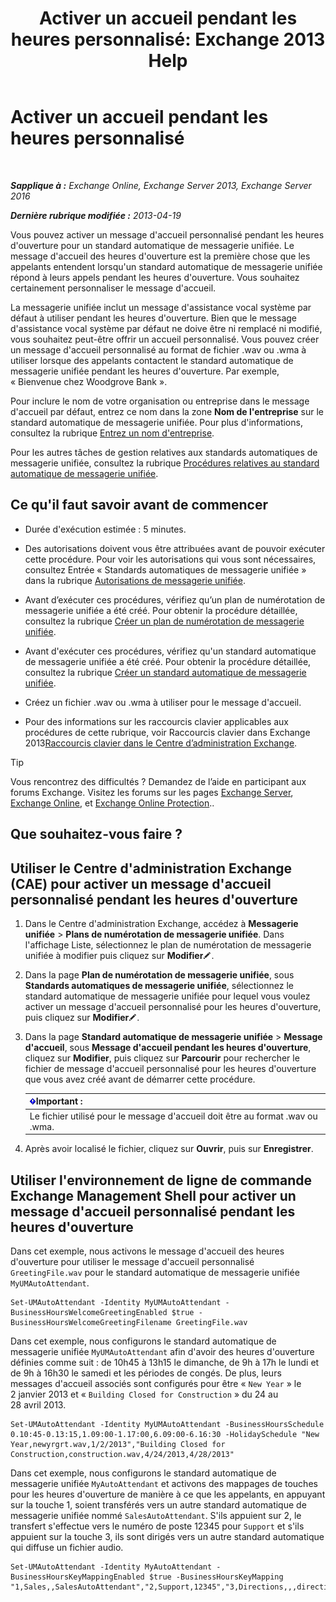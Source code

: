 ﻿---
title: 'Activer un accueil pendant les heures personnalisé: Exchange 2013 Help'
TOCTitle: Activer un accueil pendant les heures personnalisé
ms:assetid: a2272b7d-de88-4d3f-81e6-ad81f0ee6c5e
ms:mtpsurl: https://technet.microsoft.com/fr-fr/library/Bb232152(v=EXCHG.150)
ms:contentKeyID: 50555460
ms.date: 05/23/2018
mtps_version: v=EXCHG.150
ms.translationtype: MT
---

# Activer un accueil pendant les heures personnalisé

 

_**Sapplique à :** Exchange Online, Exchange Server 2013, Exchange Server 2016_

_**Dernière rubrique modifiée :** 2013-04-19_

Vous pouvez activer un message d'accueil personnalisé pendant les heures d'ouverture pour un standard automatique de messagerie unifiée. Le message d'accueil des heures d'ouverture est la première chose que les appelants entendent lorsqu'un standard automatique de messagerie unifiée répond à leurs appels pendant les heures d'ouverture. Vous souhaitez certainement personnaliser le message d'accueil.

La messagerie unifiée inclut un message d'assistance vocal système par défaut à utiliser pendant les heures d'ouverture. Bien que le message d'assistance vocal système par défaut ne doive être ni remplacé ni modifié, vous souhaitez peut-être offrir un accueil personnalisé. Vous pouvez créer un message d'accueil personnalisé au format de fichier .wav ou .wma à utiliser lorsque des appelants contactent le standard automatique de messagerie unifiée pendant les heures d'ouverture. Par exemple, « Bienvenue chez Woodgrove Bank ».

Pour inclure le nom de votre organisation ou entreprise dans le message d'accueil par défaut, entrez ce nom dans la zone **Nom de l'entreprise** sur le standard automatique de messagerie unifiée. Pour plus d'informations, consultez la rubrique [Entrez un nom d'entreprise](enter-a-business-name-exchange-2013-help.md).

Pour les autres tâches de gestion relatives aux standards automatiques de messagerie unifiée, consultez la rubrique [Procédures relatives au standard automatique de messagerie unifiée](um-auto-attendant-procedures-exchange-2013-help.md).

## Ce qu'il faut savoir avant de commencer

  - Durée d'exécution estimée : 5 minutes.

  - Des autorisations doivent vous être attribuées avant de pouvoir exécuter cette procédure. Pour voir les autorisations qui vous sont nécessaires, consultez Entrée « Standards automatiques de messagerie unifiée » dans la rubrique [Autorisations de messagerie unifiée](unified-messaging-permissions-exchange-2013-help.md).

  - Avant d’exécuter ces procédures, vérifiez qu’un plan de numérotation de messagerie unifiée a été créé. Pour obtenir la procédure détaillée, consultez la rubrique [Créer un plan de numérotation de messagerie unifiée](create-a-um-dial-plan-exchange-2013-help.md).

  - Avant d'exécuter ces procédures, vérifiez qu'un standard automatique de messagerie unifiée a été créé. Pour obtenir la procédure détaillée, consultez la rubrique [Créer un standard automatique de messagerie unifiée](create-a-um-auto-attendant-exchange-2013-help.md).

  - Créez un fichier .wav ou .wma à utiliser pour le message d'accueil.

  - Pour des informations sur les raccourcis clavier applicables aux procédures de cette rubrique, voir Raccourcis clavier dans Exchange 2013[Raccourcis clavier dans le Centre d’administration Exchange](keyboard-shortcuts-in-the-exchange-admin-center-exchange-online-protection-help.md).

> [!TIP]
> Vous rencontrez des difficultés ? Demandez de l’aide en participant aux forums Exchange. Visitez les forums sur les pages <a href="https://go.microsoft.com/fwlink/p/?linkid=60612">Exchange Server</a>, <a href="https://go.microsoft.com/fwlink/p/?linkid=267542">Exchange Online</a>, et <a href="https://go.microsoft.com/fwlink/p/?linkid=285351">Exchange Online Protection</a>..


## Que souhaitez-vous faire ?

## Utiliser le Centre d'administration Exchange (CAE) pour activer un message d'accueil personnalisé pendant les heures d'ouverture

1.  Dans le Centre d'administration Exchange, accédez à **Messagerie unifiée** \> **Plans de numérotation de messagerie unifiée**. Dans l'affichage Liste, sélectionnez le plan de numérotation de messagerie unifiée à modifier puis cliquez sur **Modifier**![Icône Modifier](images/Bb124582.6f53ccb2-1f13-4c02-bea0-30690e6ea71d(EXCHG.150).gif "Icône Modifier").

2.  Dans la page **Plan de numérotation de messagerie unifiée**, sous **Standards automatiques de messagerie unifiée**, sélectionnez le standard automatique de messagerie unifiée pour lequel vous voulez activer un message d'accueil personnalisé pour les heures d'ouverture, puis cliquez sur **Modifier**![Icône Modifier](images/Bb124582.6f53ccb2-1f13-4c02-bea0-30690e6ea71d(EXCHG.150).gif "Icône Modifier").

3.  Dans la page **Standard automatique de messagerie unifiée** \> **Message d'accueil**, sous **Message d'accueil pendant les heures d'ouverture**, cliquez sur **Modifier**, puis cliquez sur **Parcourir** pour rechercher le fichier de message d'accueil personnalisé pour les heures d'ouverture que vous avez créé avant de démarrer cette procédure.
    
    <table>
    <thead>
    <tr class="header">
    <th><img src="images/JJ159813.important(EXCHG.150).gif" title="Important" alt="Important" />Important :</th>
    </tr>
    </thead>
    <tbody>
    <tr class="odd">
    <td>Le fichier utilisé pour le message d'accueil doit être au format .wav ou .wma.</td>
    </tr>
    </tbody>
    </table>


4.  Après avoir localisé le fichier, cliquez sur **Ouvrir**, puis sur **Enregistrer**.

## Utiliser l'environnement de ligne de commande Exchange Management Shell pour activer un message d'accueil personnalisé pendant les heures d'ouverture

Dans cet exemple, nous activons le message d'accueil des heures d'ouverture pour utiliser le message d'accueil personnalisé `GreetingFile.wav` pour le standard automatique de messagerie unifiée `MyUMAutoAttendant`.

    Set-UMAutoAttendant -Identity MyUMAutoAttendant -BusinessHoursWelcomeGreetingEnabled $true -BusinessHoursWelcomeGreetingFilename GreetingFile.wav

Dans cet exemple, nous configurons le standard automatique de messagerie unifiée `MyUMAutoAttendant` afin d'avoir des heures d'ouverture définies comme suit : de 10h45 à 13h15 le dimanche, de 9h à 17h le lundi et de 9h à 16h30 le samedi et les périodes de congés. De plus, leurs messages d'accueil associés sont configurés pour être « `New Year` » le 2 janvier 2013 et « `Building Closed for Construction` » du 24 au 28 avril 2013.

    Set-UMAutoAttendant -Identity MyUMAutoAttendant -BusinessHoursSchedule 0.10:45-0.13:15,1.09:00-1.17:00,6.09:00-6.16:30 -HolidaySchedule "New Year,newyrgrt.wav,1/2/2013","Building Closed for Construction,construction.wav,4/24/2013,4/28/2013"

Dans cet exemple, nous configurons le standard automatique de messagerie unifiée `MyAutoAttendant` et activons des mappages de touches pour les heures d'ouverture de manière à ce que les appelants, en appuyant sur la touche 1, soient transférés vers un autre standard automatique de messagerie unifiée nommé `SalesAutoAttendant`. S'ils appuient sur 2, le transfert s'effectue vers le numéro de poste 12345 pour `Support` et s'ils appuient sur la touche 3, ils sont dirigés vers un autre standard automatique qui diffuse un fichier audio.

    Set-UMAutoAttendant -Identity MyAutoAttendant - BusinessHoursKeyMappingEnabled $true -BusinessHoursKeyMapping "1,Sales,,SalesAutoAttendant","2,Support,12345","3,Directions,,,directions.wav"


